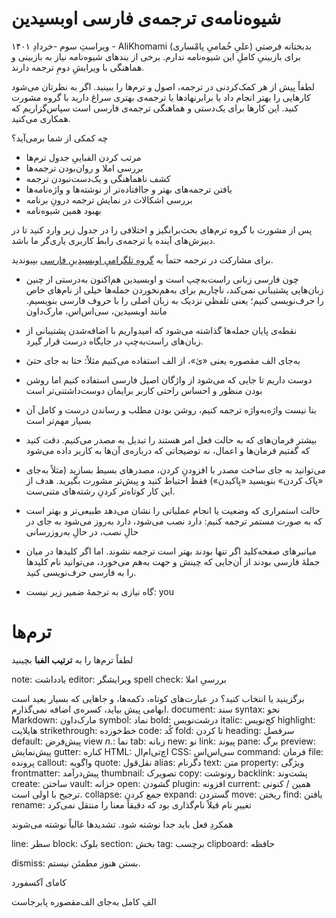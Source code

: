 # شیوه‌نامه‌ی ترجمه‌ی فارسی اوبسیدین
ویراستِ سوم -خردادِ ۱۴۰۱ - AliKhomami (علیِ خُمامیِ پامْساری)
بدبختانه فرصتي برای بازبینیِ کاملِ این شیوه‌نامه ندارم. برخی از بندهای شیوه‌نامه نیاز به بازبینی و هماهنگی با ویرایشِ دومِ ترجمه دارند.

لطفاً پیش از هر کمک‌کردنی در ترجمه، اصول و ترم‌ها را ببینید. اگر به نظرتان می‌شود کارهایی را بهتر انجام داد یا برابرنهادها یا ترجمه‌ی بهتری سراغ دارید با گروه مشورت کنید. این کارها برای یک‌دستی و هماهنگی ترجمه‌ی فارسی است سپاس‌گزاریم که همکاری می‌کنید.


چه کمکی از شما برمی‌آید؟
- مرتب کردن الفباییِ جدول ترم‌ها
- بررسی املا و روان‌بودن ترجمه‌ها
- کشف ناهماهنگی و یک‌دست‌نبودن ترجمه
- یافتن ترجمه‌های بهتر و جاافتاده‌تر از نوشته‌ها و واژه‌نامه‌ها
- بررسی اشکالات در نمایش ترجمه درونِ برنامه
- بهبود همین شیوه‌نامه

پس از مشورت با گروه ترم‌های بحث‌برانگیز و اختلافی را در جدول زیر وارد کنید تا در دبیزش‌های آینده یا ترجمه‌ی رابط کاربری یاری‌گر ما باشد.


برای مشارکت در ترجمه حتماً به [گروهِ تلگرامیِ اوبسیدینِ فارسی](https://t.me/obsdfa) بپیوندید.
- چون فارسی زبانی راست‌به‌چپ است و اوبسیدین هم‌اکنون به‌درستی از چنین زبان‌هایی پشتیبانی نمی‌کند، ناچاریم برای به‌هم‌نخوردن جمله‌ها خیلی از نام‌های خاص را حرف‌نویسی کنیم؛ یعنی تلفظي نزدیک به زبان اصلی را با حروف فارسی بنویسیم. مانند اوبسیدین، سی‌اس‌اس، مارک‌داون
- نقطه‌ی پایان جمله‌ها گذاشته می‌شود که امیدواریم با اضافه‌شدن پشتیبانی از زبان‌های راست‌به‌چپ در جایگاه درست قرار گیرد.
- به‌جای الف مقصوره یعنی «یٰ»، از الف استفاده می‌کنیم مثلاً: حتا به جای حتیٰ
- دوست داریم تا جایی که می‌شود از واژگان اصیل فارسی استفاده کنیم اما روشن بودن منظور و احساس راحتی کاربر برایمان دوست‌داشتنی‌تر است 
- بنا نیست واژه‌به‌واژه ترجمه کنیم، روشن بودن مطلب و رساندن درست و کامل آن بسیار مهم‌تر است
-  بیشتر فرمان‌های که به حالت فعل امر هستند را تبدیل به مصدر می‌کنیم. دقت کنید که گفتیم فرمان‌ها و اعمال، نه توضیحاتی که درباره‌ی آن‌ها به کاربر داده می‌شود
- می‌توانید به جای ساخت مصدر با افزودنِ کردن، مصدرهای بسیط بسازید (مثلاً به‌جای «پاک کردن» بنویسید «پاکیدن») فقط احتیاط کنید و پیش‌تر مشورت بگیرید. هدف از این کار کوتاه‌تر کردنِ رشته‌های متنی‌ست.
- حالت استمراری که وضعیت یا انجام عملیاتی را نشان می‌دهد طبیعی‌تر و بهتر است که به صورت مستمر ترجمه کنیم: دارد نصب می‌شود، دارد به‌روز می‌شود به جای در حالِ نصب، در حالِ به‌روزرسانی
- میانبرهای صفحه‌کلید اگر تنها بودند بهتر است ترجمه نشوند. اما اگر کلیدها در میان جملهٔ فارسی بودند از آن‌جایی که چینش و جهت به‌هم می‌خورد، می‌توانید نام کلیدها را به فارسی حرف‌نویسی کنید.

- گاه نیازی به ترجمهٔ ضمیر زیر نیست:
 you

# ترم‌ها

لطفاً ترم‌ها را به **ترتیب الفبا** بچینید




note: یادداشت
editor: ویرایشگر
spell check: بررسیِ املا

برگزینید یا انتخاب کنید؟
در عبارت‌های کوتاه، دکمه‌ها، و جاهایی که بسیار بعید است ابهامی پیش بیاید، کسره‌ی اضافه نمی‌گذارم.
document: سند
syntax: نحو
Markdown: مارک‌داون
symbol: نماد
bold: درشت‌نویس
italic: کج‌نویس
highlight: هایلایت
strikethrough: خط‌خورده
code: کُد
fold:  تا کردن
heading: سرفصل
default: پیش‌فرض
view *n.*: نما
tab: زبانه
new: نو
link: پیوند
pane: برگ
preview: پیش‌نمایش
gutter: کناره
HTML: اچ‌تی‌ام‌ال
CSS: سی‌اس‌اس
command: فرمان
file: پرونده
callout: واگویه
quote: نقل‌قول
alias: دگرنام
text: متن
property: ویژگی
frontmatter: پیش‌درآمد
thumbnail: تصویرک
copy: رونوشت
backlink: پشت‌وند
create: ساختن
vault: خزانه
open: گشودن
plugin: افزونه
current: همین / کنونی ترجیح با اولی است.
collapse: جمع کردن
expand: گستردن
move: ریختن
find: یافتن
rename: تغییرِ نام
قبلاً نام‌گذاری بود که دقیقاً معنا را منتقل نمی‌کرد


همکردِ فعل باید جدا نوشته شود.
تشدیدها غالباً نوشته می‌شوند


line: سطر
block: بلوک
section: بخش
tag: برچسب
clipboard: حافظه

dismiss: بستن
هنوز مطمئن نیستم.

کامای آکسفورد

الفِ کامل به‌جای الف‌مقصوره پابرجاست
